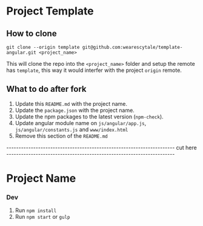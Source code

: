 # Project Template

## How to clone

```
git clone --origin template git@github.com:wearescytale/template-angular.git <project_name>
```
This will clone the repo into the `<project_name>` folder and setup the remote has `template`, this way it would interfer with the project `origin` remote.

## What to do after fork
1. Update this `README.md` with the project name.
2. Update the `package.json` with the project name.
3. Update the npm packages to the latest version (`npm-check`).
4. Update angular module name on `js/angular/app.js`, `js/angular/constants.js` and `www/index.html`
5. Remove this section of the `README.md`

--------------------------------------------------------------------- cut here ---------------------------------------------------------------------

# Project Name

### Dev
1. Run `npm install`
2. Run `npm start` or `gulp`
